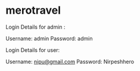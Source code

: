 # merotravel
Login Details for admin : 

Username: admin
Password: admin

Login Details for user: 

Username: nipu@gmail.com
Password: Nirpeshhero
